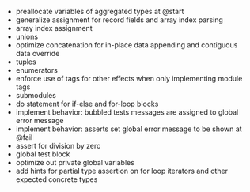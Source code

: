 - preallocate variables of aggregated types at @start
- generalize assignment for record fields and array index parsing
- array index assignment
- unions
- optimize concatenation for in-place data appending and contiguous data override
- tuples
- enumerators
- enforce use of tags for other effects when only implementing module tags
- submodules
- do statement for if-else and for-loop blocks
- implement behavior: bubbled tests messages are assigned to global error message
- implement behavior: asserts set global error message to be shown at @fail 
- assert for division by zero
- global test block
- optimize out private global variables
- add hints for partial type assertion on for loop iterators and other expected concrete types
